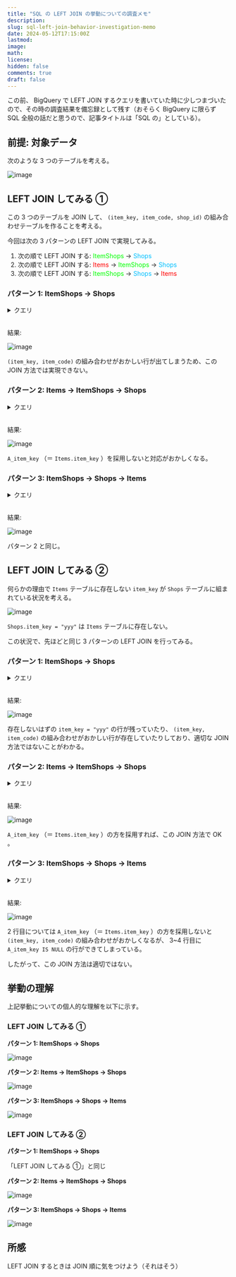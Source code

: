 ```yaml
---
title: "SQL の LEFT JOIN の挙動についての調査メモ"
description:
slug: sql-left-join-behavior-investigation-memo
date: 2024-05-12T17:15:00Z
lastmod:
image:
math:
license:
hidden: false
comments: true
draft: false
---
```


この前、 BigQuery で LEFT JOIN するクエリを書いていた時に少しつまづいたので、その時の調査結果を備忘録として残す（おそらく BigQuery に限らず SQL 全般の話だと思うので、記事タイトルは「SQL の」としている）。

## 前提: 対象データ

次のような 3 つのテーブルを考える。

![image](https://github.com/yamamoto-yuta/yamamoto-yuta.github.io/assets/55144709/62220c0c-8dae-4194-a2b5-d4a85cd65915)

## LEFT JOIN してみる ①

この 3 つのテーブルを JOIN して、 `(item_key, item_code, shop_id)` の組み合わせテーブルを作ることを考える。

今回は次の 3 パターンの LEFT JOIN で実現してみる。

1. 次の順で LEFT JOIN する: <font color="lime">ItemShops</font> → <font color="deepskyblue">Shops</font>
2. 次の順で LEFT JOIN する: <font color="red">Items</font> → <font color="lime">ItemShops</font> → <font color="deepskyblue">Shops</font>
3. 次の順で LEFT JOIN する: <font color="lime">ItemShops</font> → <font color="deepskyblue">Shops</font> → <font color="red">Items</font>

### パターン 1: ItemShops → Shops

<details><summary>クエリ</summary>

```sql
WITH

Items AS (
  SELECT 'xxx' AS item_key, 'aaa' AS item_code
  UNION ALL
  SELECT 'yyy', 'bbb'
),

ItemShops AS (
  SELECT 'aaa' AS item_code, 1 AS shop_id
  UNION ALL
  SELECT 'aaa', 2
  UNION ALL
  SELECT 'bbb', 1
  UNION ALL
  SELECT 'bbb', 2
),

Shops AS (
  SELECT 1 AS shop_id, 'xxx' AS item_key
  UNION ALL
  SELECT 2, 'yyy'
)

SELECT
  C.item_key,
  B.item_code,
  B.shop_id
FROM
  ItemShops B
LEFT JOIN
  Shops C USING(shop_id)
```

</details><br />

結果:

![image](https://github.com/yamamoto-yuta/yamamoto-yuta.github.io/assets/55144709/f6321f56-cd6d-4865-ae5c-62b469502516)

`(item_key, item_code)` の組み合わせがおかしい行が出てしまうため、この JOIN 方法では実現できない。

### パターン 2: Items → ItemShops → Shops

<details><summary>クエリ</summary>

```sql
WITH

Items AS (
  SELECT 'xxx' AS item_key, 'aaa' AS item_code
  UNION ALL
  SELECT 'yyy', 'bbb'
),

ItemShops AS (
  SELECT 'aaa' AS item_code, 1 AS shop_id
  UNION ALL
  SELECT 'aaa', 2
  UNION ALL
  SELECT 'bbb', 1
  UNION ALL
  SELECT 'bbb', 2
),

Shops AS (
  SELECT 1 AS shop_id, 'xxx' AS item_key
  UNION ALL
  SELECT 2, 'yyy'
)

SELECT
  A.item_key AS A_item_key,
  C.item_key AS C_item_key,
  B.item_code,
  B.shop_id,
FROM
  Items A
LEFT JOIN
  ItemShops B USING(item_code)
LEFT JOIN
  Shops C USING(shop_id)
```

</details><br />

結果:

![image](https://github.com/yamamoto-yuta/yamamoto-yuta.github.io/assets/55144709/a1ec4eeb-e012-4f99-b7e1-60a7015b540e)

`A_item_key` （＝ `Items.item_key` ）を採用しないと対応がおかしくなる。

### パターン 3: ItemShops → Shops → Items

<details><summary>クエリ</summary>

```sql
WITH

Items AS (
  SELECT 'xxx' AS item_key, 'aaa' AS item_code
  UNION ALL
  SELECT 'yyy', 'bbb'
),

ItemShops AS (
  SELECT 'aaa' AS item_code, 1 AS shop_id
  UNION ALL
  SELECT 'aaa', 2
  UNION ALL
  SELECT 'bbb', 1
  UNION ALL
  SELECT 'bbb', 2
),

Shops AS (
  SELECT 1 AS shop_id, 'xxx' AS item_key
  UNION ALL
  SELECT 2, 'yyy'
)

SELECT
  A.item_key AS A_item_key,
  C.item_key AS C_item_key,
  B.item_code,
  B.shop_id,
FROM
  ItemShops B
LEFT JOIN
  Shops C USING(shop_id)
LEFT JOIN
  Items A USING(item_code)
```

</details><br />

結果:

![image](https://github.com/yamamoto-yuta/yamamoto-yuta.github.io/assets/55144709/e4ea918e-51b9-4bcb-9106-9c8de870a9c9)

パターン 2 と同じ。

## LEFT JOIN してみる ②

何らかの理由で `Items` テーブルに存在しない `item_key` が `Shops` テーブルに組まれている状況を考える。

![image](https://github.com/yamamoto-yuta/yamamoto-yuta.github.io/assets/55144709/f5d45f9e-bb8c-4b71-b663-1410081d33c5)

`Shops.item_key = "yyy"` は `Items` テーブルに存在しない。

この状況で、先ほどと同じ 3 パターンの LEFT JOIN を行ってみる。

### パターン 1: ItemShops → Shops

<details><summary>クエリ</summary>

```sql
WITH

Items AS (
  SELECT 'xxx' AS item_key, 'aaa' AS item_code
),

ItemShops AS (
  SELECT 'aaa' AS item_code, 1 AS shop_id
  UNION ALL
  SELECT 'aaa', 2
  UNION ALL
  SELECT 'bbb', 1
  UNION ALL
  SELECT 'bbb', 2
),

Shops AS (
  SELECT 1 AS shop_id, 'xxx' AS item_key
  UNION ALL
  SELECT 2, 'yyy'
)

SELECT
  C.item_key,
  B.item_code,
  B.shop_id
FROM
  ItemShops B
LEFT JOIN
  Shops C USING(shop_id)
```

</details><br />

結果:

![image](https://github.com/yamamoto-yuta/yamamoto-yuta.github.io/assets/55144709/38455cbd-9981-48ca-9682-4cd7a00f3c22)

存在しないはずの `item_key = "yyy"` の行が残っていたり、 `(item_key, item_code)` の組み合わせがおかしい行が存在していたりしており、適切な JOIN 方法ではないことがわかる。

### パターン 2: Items → ItemShops → Shops

<details><summary>クエリ</summary>

```sql
WITH

Items AS (
  SELECT 'xxx' AS item_key, 'aaa' AS item_code
),

ItemShops AS (
  SELECT 'aaa' AS item_code, 1 AS shop_id
  UNION ALL
  SELECT 'aaa', 2
  UNION ALL
  SELECT 'bbb', 1
  UNION ALL
  SELECT 'bbb', 2
),

Shops AS (
  SELECT 1 AS shop_id, 'xxx' AS item_key
  UNION ALL
  SELECT 2, 'yyy'
)

SELECT
  A.item_key AS A_item_key,
  C.item_key AS C_item_key,
  B.item_code,
  B.shop_id,
FROM
  Items A
LEFT JOIN
  ItemShops B USING(item_code)
LEFT JOIN
  Shops C USING(shop_id)
```

</details><br />

結果:

![image](https://github.com/yamamoto-yuta/yamamoto-yuta.github.io/assets/55144709/047787b1-6a7e-46ba-9475-6ca1e3e6594a)

`A_item_key` （＝ `Items.item_key` ）の方を採用すれば、この JOIN 方法で OK 。

### パターン 3: ItemShops → Shops → Items

<details><summary>クエリ</summary>

```sql
WITH

Items AS (
  SELECT 'xxx' AS item_key, 'aaa' AS item_code
),

ItemShops AS (
  SELECT 'aaa' AS item_code, 1 AS shop_id
  UNION ALL
  SELECT 'aaa', 2
  UNION ALL
  SELECT 'bbb', 1
  UNION ALL
  SELECT 'bbb', 2
),

Shops AS (
  SELECT 1 AS shop_id, 'xxx' AS item_key
  UNION ALL
  SELECT 2, 'yyy'
)

SELECT
  A.item_key AS A_item_key,
  C.item_key AS C_item_key,
  B.item_code,
  B.shop_id,
FROM
  ItemShops B
LEFT JOIN
  Shops C USING(shop_id)
LEFT JOIN
  Items A USING(item_code)
```

</details><br />

結果:

![image](https://github.com/yamamoto-yuta/yamamoto-yuta.github.io/assets/55144709/643ba162-2c24-4bc3-9870-32f9a2dc87f4)

2 行目については `A_item_key` （＝ `Items.item_key` ）の方を採用しないと `(item_key, item_code)` の組み合わせがおかしくなるが、 3~4 行目に `A_item_key IS NULL` の行ができてしまっている。

したがって、この JOIN 方法は適切ではない。

## 挙動の理解

上記挙動についての個人的な理解を以下に示す。

### LEFT JOIN してみる ①

**パターン 1: ItemShops → Shops**

![image](https://github.com/yamamoto-yuta/yamamoto-yuta.github.io/assets/55144709/4e07765d-e3c6-44c7-9248-abbb711f5722)

**パターン 2: Items → ItemShops → Shops**

![image](https://github.com/yamamoto-yuta/yamamoto-yuta.github.io/assets/55144709/a4cf2a86-70ed-493d-b14b-b6203ab1127e)

**パターン 3: ItemShops → Shops → Items**

![image](https://github.com/yamamoto-yuta/yamamoto-yuta.github.io/assets/55144709/84303761-e916-4a1b-90b7-d7d7b8411fc3)

### LEFT JOIN してみる ②

**パターン 1: ItemShops → Shops**

「LEFT JOIN してみる ①」と同じ

**パターン 2: Items → ItemShops → Shops**

![image](https://github.com/yamamoto-yuta/yamamoto-yuta.github.io/assets/55144709/de93474e-1224-44ab-bf80-5f3351b4b87c)

**パターン 3: ItemShops → Shops → Items**

![image](https://github.com/yamamoto-yuta/yamamoto-yuta.github.io/assets/55144709/2c378990-4613-4f35-89b8-cb024e624e9a)

## 所感

LEFT JOIN するときは JOIN 順に気をつけよう（それはそう）
